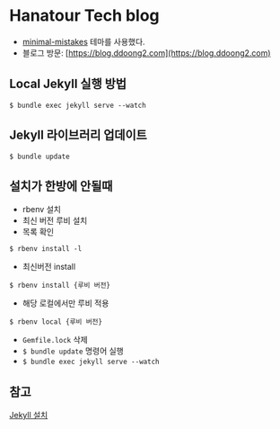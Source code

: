 # Hanatour Tech blog

- [minimal-mistakes](https://github.com/mmistakes/minimal-mistakes) 테마를 사용했다.
- 블로그 방문: [https://blog.ddoong2.com](https://blog.ddoong2.com)

## Local Jekyll 실행 방법

```
$ bundle exec jekyll serve --watch
```

## Jekyll 라이브러리 업데이트

```
$ bundle update
```

## 설치가 한방에 안될때

* rbenv 설치
* 최신 버전 루비 설치
* 목록 확인

```
$ rbenv install -l
```

* 최신버전 install

```
$ rbenv install {루비 버전}
```

* 해당 로컬에서만 루비 적용

```
$ rbenv local {루비 버전}
```

* `Gemfile.lock` 삭제
* `$ bundle update` 명령어 실행
* `$ bundle exec jekyll serve --watch`

## 참고

[Jekyll 설치](https://jekyllrb-ko.github.io/docs/installation/macos/)